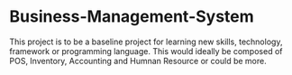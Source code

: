 # Business-Management-System
This project is to be a baseline project for learning new skills, technology, framework or programming language. This would ideally be composed of POS, Inventory, Accounting and Humnan Resource or could be more.
